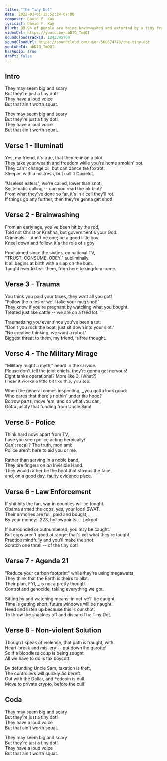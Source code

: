 ```yaml
---
title: "The Tiny Dot"
date: 2022-03-01T15:52:24-07:00
composer: David Y. Kay
lyricist: David Y. Kay
blurb: 99.9% of people are being brainwashed and extorted by a tiny fraction of the population.
videoUrl: https://youtu.be/ubD7Q_TmQQI
soundCloudTrackId: 1243395769
soundCloudUrl: https://soundcloud.com/user-588674773/the-tiny-dot
youtubeId: ubD7Q_TmQQI
hasAudio: true
draft: false
---
```


## Intro

They may seem big and scary  
But they're just a tiny dot!  
They have a loud voice  
But that ain't worth squat.  

They may seem big and scary  
But they're just a tiny dot!  
They have a loud voice  
But that ain't worth squat.  

## Verse 1 - Illuminati

Yes, my friend, it's true, that they're in on a plot:  
They take your wealth and freedom while you're home smokin' pot.  
They can't change oil, but can dance the foxtrot.  
Sleepin' with a mistress, but call it Camelot.  

"Useless eaters", we're called, lower than snot;  
Systematic culling -- can you read the ink blot?  
From what they've done so far, it's in a cell they'll rot.  
If things go any further, then they're gonna get shot!  
  
## Verse 2 - Brainwashing

From an early age, you've been hit by the rod,  
Told not Christ or Krishna, but government's your God.  
Criminals -- don't be one; be a good little boy.  
Kneel down and follow, it's the role of a goy  

Proclaimed since the sixties, on national TV,  
"TRUST, CONSUME, OBEY," subliminally.  
It all begins at birth with a slap on the bum.  
Taught ever to fear them, from here to kingdom come.  

## Verse 3 - Trauma

You think you paid your taxes, they want all you got!  
"Follow the rules or we'll take your mug shot!"  
They know if you're pregnant by watching what you bought.  
Treated just like cattle -- we are on a feed lot.  
  
Traumatizing _you_ ever since you've been a tot:  
"Don't you rock the boat, just sit down into your slot."  
"No creative thinking, we want a robot."  
Biggest threat to them, my friend, is free thought.  

## Verse 4 - The Military Mirage

"Military might a myth," heard in the service.  
Please don't tell the joint chiefs, they're gonna get nervous!  
Eight tanks operational? More like 3. (What?)  
I hear it works a little bit like this, you see:  

When the general comes inspecting, _ you gotta look good:  
Who cares that there's nothin' under the hood?  
Borrow parts, move 'em, and do what you can,  
Gotta justify that funding from Uncle Sam!  
  
## Verse 5 - Police

Think hard now: apart from TV,  
have you seen police acting heroically?  
Can't recall? The truth, mon ami:  
Police aren't here to aid you or me.  

Rather than serving in a noble band,  
They are fingers on _an_ Invisible Hand.  
They would rather be the boot that stomps the face,  
and, on a good day, faulty evidence place.  

## Verse 6 - Law Enforcement

If shit hits the fan, war in counties will be fought.  
Obama armed the cops, yes, your local SWAT.  
Their armories are full, paid and bought,  
By your money: .223, hollowpoints -- jackpot!  

If surrounded or outnumbered, you may be caught.  
But cops aren't good at range; that's not what they're taught.  
Practice mindfully and you'll make the shot.  
Scratch one thrall -- of the tiny dot!  
  
## Verse 7 - Agenda 21

"Reduce your carbon footprint" while they're using megawatts,  
They think that the Earth is theirs to allot.  
Their plan, FYI, _ is not a pretty thought --  
Control and genocide, taking everything we got.  

Sitting by and watching means: in net we'll be caught.  
Time is getting short, future windows will be naught.  
Heed and listen up because this is our shot:  
To throw the shackles off and discard The Tiny Dot.  

## Verse 8 - Non-violent Solution

Though I speak of violence, that path is fraught, with  
Heart-break and mis-ery -- put down the garotte!  
So if a bloodless coup is being sought,  
All we have to do is tax boycott.  

By defunding Uncle Sam, taxation is theft,  
The controllers will quickly _be_ bereft.  
Out with the Dollar, and Fedcoin is null.  
Move to private crypto, before the cull!  
  
## Coda

They may seem big and scary  
But they're just a tiny dot!  
They have a loud voice  
But that ain't worth squat.  

They may seem big and scary  
But they're just a tiny dot!  
They have a loud voice  
But that ain't worth squat.  
